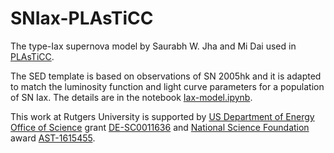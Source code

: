 # SNIax-PLAsTiCC
The type-Iax supernova model by Saurabh W. Jha and Mi Dai used in [PLAsTiCC](https://plasticc.org).

The SED template is based on observations of SN 2005hk and it is adapted to match the luminosity function and light curve parameters for a population of SN Iax. The details are in the notebook [Iax-model.ipynb](Iax-model.ipynb).

This work at Rutgers University is supported by [US Department of Energy Office of Science](https://science.energy.gov) grant [DE-SC0011636](https://pamspublic.science.energy.gov/WebPAMSExternal/Interface/Common/ViewPublicAbstract.aspx?rv=25076184-c61e-4d12-90de-40983cf63fb8&rtc=24&PRoleId=10) and [National Science Foundation](https://www.nsf.gov) award [AST-1615455](https://www.nsf.gov/awardsearch/showAward?AWD_ID=1615455).

